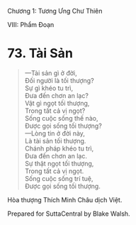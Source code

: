  

Chương 1: Tương Ưng Chư Thiên

VIII: Phẩm Ðoạn

# 73\. Tài Sản

> —Tài sản gì ở đời,  
> Ðối người là tối thượng?  
> Sự gì khéo tu trì,  
> Ðưa đến chơn an lạc?  
> Vật gì ngọt tối thượng,  
> Trong tất cả vị ngọt?  
> Sống cuộc sống thế nào,  
> Ðược gọi sống tối thượng?  
> —Lòng tin ở đời này,  
> Là tài sản tối thượng.  
> Chánh pháp khéo tu trì,  
> Ðưa đến chơn an lạc.  
> Sự thật ngọt tối thượng,  
> Trong tất cả vị ngọt.  
> Sống cuộc sống trí tuệ,  
> Ðược gọi sống tối thượng.

Hòa thượng Thích Minh Châu dịch Việt.

Prepared for SuttaCentral by Blake Walsh.